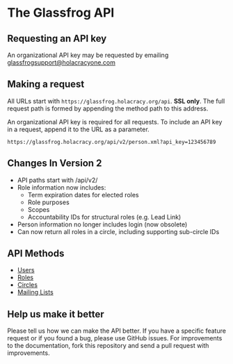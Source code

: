 The Glassfrog API
====================


Requesting an API key
----------------

An organizational API key may be requested by emailing glassfrogsupport@holacracyone.com 


Making a request
----------------

All URLs start with `https://glassfrog.holacracy.org/api`. **SSL only**.  The full request path is formed by appending the method path to this address.

An organizational API key is required for all requests.  To include an API key in a request, append it to the URL as a parameter.

```
https://glassfrog.holacracy.org/api/v2/person.xml?api_key=123456789
```

Changes In Version 2
-----------------
* API paths start with /api/v2/
* Role information now includes:
	* Term expiration dates for elected roles
	* Role purposes
	* Scopes
	* Accountability IDs for structural roles (e.g. Lead Link)
* Person information no longer includes login (now obsolete)
* Can now return all roles in a circle, including supporting sub-circle IDs


API Methods
-----------------

* [Users](https://github.com/holacracybrian/glassfrog-api/blob/API_v2/sections/users.md)
* [Roles](https://github.com/holacracybrian/glassfrog-api/blob/API_v2/sections/roles.md)
* [Circles](https://github.com/holacracybrian/glassfrog-api/blob/API_v2/sections/circles.md)
* [Mailing Lists](https://github.com/holacracybrian/glassfrog-api/blob/API_v2/sections/mailing_lists.md)


Help us make it better
----------------------

Please tell us how we can make the API better.  If you have a specific feature request or if you found a bug, please use GitHub issues.  For improvements to the documentation, fork this repository and send a pull request with improvements.  
